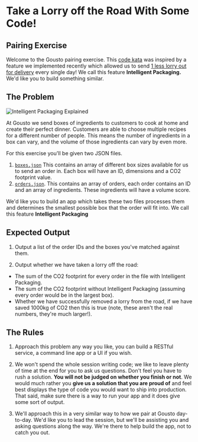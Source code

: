 # Take a Lorry off the Road With Some Code!
## Pairing Exercise

Welcome to the Gousto pairing exercise. This [code kata](http://codekata.com/) was inspired by a feature we implemented recently which allowed us to send [1 less lorry out for delivery](https://medium.com/gousto-engineering-techbrunch/taking-a-lorry-off-the-road-with-some-code-a988f70b37c1) every single day! We call this feature **Intelligent Packaging.** We'd like you to build something similar.

## The Problem

![Intelligent Packaging Explained](https://i.imgur.com/8iPoykn.png)

At Gousto we send boxes of ingredients to customers to cook at home and create their perfect dinner. Customers are able to choose multiple recipes for a different number of people. This means the number of ingredients in a box can vary, and the volume of those ingredients can vary by even more.


For this exercise you'll be given two JSON files. 

1) [`boxes.json`](https://github.com/Gousto/take-a-lorry-off-the-road/blob/master/boxes.json)
This contains an array of different box sizes available for us to send an order in. Each box will have an ID, dimensions and a CO2 footprint value.
2) [`orders.json`](https://github.com/Gousto/take-a-lorry-off-the-road/blob/master/orders.json). 
This contains an array of orders, each order contains an ID and an array of ingredients. These ingredients will have a volume score.

We'd like you to build an app which takes these two files processes them and determines the smallest possible box that the order will fit into. We call this feature **Intelligent Packaging**

## Expected Output

1) Output a list of the order IDs and the boxes you've matched against them.

2) Output whether we have taken a lorry off the road:
- The sum of the CO2 footprint for every order in the file with Intelligent Packaging.
- The sum of the CO2 footprint without Intelligent Packaging (assuming every order would be in the largest box).
- Whether we have successfully removed a lorry from the road, if we have saved 1000kg of CO2 then this is true (note, these aren't the real numbers, they're much larger!).


## The Rules
1) Approach this problem any way you like, you can build a RESTful service, a command line app or a UI if you wish.

2) We won't spend the whole session writing code; we like to leave plenty of time at the end for you to ask us questions. Don't feel you have to rush a solution. **You will not be judged on whether you finish or not**. We would much rather you **give us a solution that you are proud of** and feel best displays the type of code you would want to ship into production. That said, make sure there is a way to run your app and it does give some sort of output.

3) We'll approach this in a very similar way to how we pair at Gousto day-to-day. We'd like you to lead the session, but we'll be assisting you and asking questions along the way. We're there to help build the app, not to catch you out.
